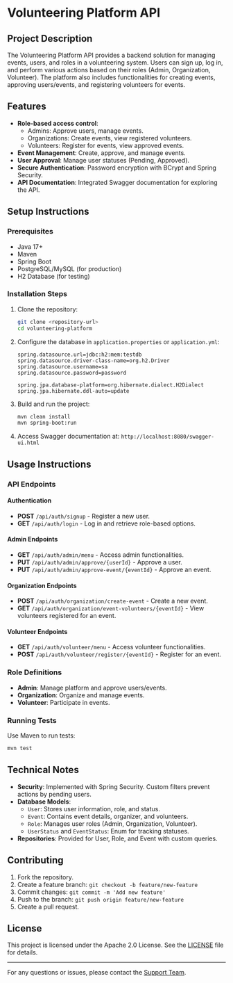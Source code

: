 # Volunteering Platform API

## Project Description
The Volunteering Platform API provides a backend solution for managing events, users, and roles in a volunteering system. Users can sign up, log in, and perform various actions based on their roles (Admin, Organization, Volunteer). The platform also includes functionalities for creating events, approving users/events, and registering volunteers for events.

## Features
- **Role-based access control**:
  - Admins: Approve users, manage events.
  - Organizations: Create events, view registered volunteers.
  - Volunteers: Register for events, view approved events.
- **Event Management**: Create, approve, and manage events.
- **User Approval**: Manage user statuses (Pending, Approved).
- **Secure Authentication**: Password encryption with BCrypt and Spring Security.
- **API Documentation**: Integrated Swagger documentation for exploring the API.

## Setup Instructions

### Prerequisites
- Java 17+
- Maven
- Spring Boot
- PostgreSQL/MySQL (for production)
- H2 Database (for testing)

### Installation Steps
1. Clone the repository:
   ```bash
   git clone <repository-url>
   cd volunteering-platform
   ```
2. Configure the database in `application.properties` or `application.yml`:
   ```properties
   spring.datasource.url=jdbc:h2:mem:testdb
   spring.datasource.driver-class-name=org.h2.Driver
   spring.datasource.username=sa
   spring.datasource.password=password

   spring.jpa.database-platform=org.hibernate.dialect.H2Dialect
   spring.jpa.hibernate.ddl-auto=update
   ```
3. Build and run the project:
   ```bash
   mvn clean install
   mvn spring-boot:run
   ```
4. Access Swagger documentation at: `http://localhost:8080/swagger-ui.html`

## Usage Instructions

### API Endpoints

#### Authentication
- **POST** `/api/auth/signup` - Register a new user.
- **GET** `/api/auth/login` - Log in and retrieve role-based options.

#### Admin Endpoints
- **GET** `/api/auth/admin/menu` - Access admin functionalities.
- **PUT** `/api/auth/admin/approve/{userId}` - Approve a user.
- **PUT** `/api/auth/admin/approve-event/{eventId}` - Approve an event.

#### Organization Endpoints
- **POST** `/api/auth/organization/create-event` - Create a new event.
- **GET** `/api/auth/organization/event-volunteers/{eventId}` - View volunteers registered for an event.

#### Volunteer Endpoints
- **GET** `/api/auth/volunteer/menu` - Access volunteer functionalities.
- **POST** `/api/auth/volunteer/register/{eventId}` - Register for an event.

### Role Definitions
- **Admin**: Manage platform and approve users/events.
- **Organization**: Organize and manage events.
- **Volunteer**: Participate in events.

### Running Tests
Use Maven to run tests:
```bash
mvn test
```

## Technical Notes
- **Security**: Implemented with Spring Security. Custom filters prevent actions by pending users.
- **Database Models**:
  - `User`: Stores user information, role, and status.
  - `Event`: Contains event details, organizer, and volunteers.
  - `Role`: Manages user roles (Admin, Organization, Volunteer).
  - `UserStatus` and `EventStatus`: Enum for tracking statuses.
- **Repositories**: Provided for User, Role, and Event with custom queries.

## Contributing
1. Fork the repository.
2. Create a feature branch: `git checkout -b feature/new-feature`
3. Commit changes: `git commit -m 'Add new feature'`
4. Push to the branch: `git push origin feature/new-feature`
5. Create a pull request.

## License
This project is licensed under the Apache 2.0 License. See the [LICENSE](LICENSE) file for details.

---

For any questions or issues, please contact the [Support Team](mailto:support@volunteering.com).

